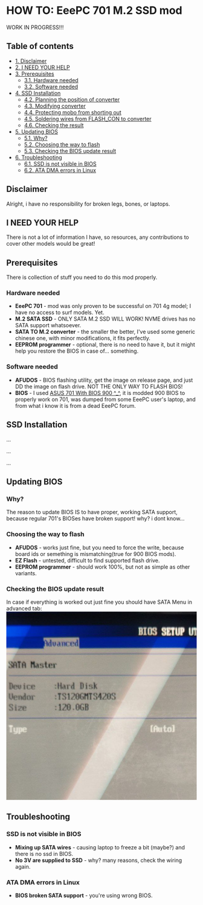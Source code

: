 # HOW TO: EeePC 701 M.2 SSD mod
WORK IN PROGRESS!!!

## Table of contents

- [1. Disclaimer](#dislaimer)
- [2. I NEED YOUR HELP](#i-need-your-help)
- [3. Prerequisites](#prerequisites)
  - [3.1. Hardware needed](#hardware-needed)
  - [3.2. Software needed](#software-needed)
- [4. SSD Installation](#ssd-installation)
  - [4.2. Planning the position of converter](#)
  - [4.3. Modifying converter](#)
  - [4.4. Protecting mobo from shorting out](#)
  - [4.5. Soldering wires from FLASH_CON to converter](#)
  - [4.6. Checking the result](#)
- [5. Updating BIOS](#updating-bios)
  - [5.1. Why?](#why?)
  - [5.2. Choosing the way to flash](#choosing-the-way-to-flash)
  - [5.3. Checking the BIOS update result](#checking-the-BIOS-update-result)
- [6. Troubleshooting](#troubleshooting)
  - [6.1. SSD is not visible in BIOS](#ssd-is-not-visible-in-bios)
  - [6.2. ATA DMA errors in Linux](#)

## Disclaimer
Alright, i have no responsibility for broken legs, bones, or laptops.

## I NEED YOUR HELP
There is not a lot of information I have, so resources, any contributions to cover other models would be great!

## Prerequisites
There is collection of stuff you need to do this mod properly.

### Hardware needed

- __EeePC 701__ - mod was only proven to be successful on 701 4g model; I have no access to surf models. Yet.
- __M.2 SATA SSD__ - ONLY SATA M.2 SSD WILL WORK! NVME drives has no SATA support whatsoever.
- __SATA TO M.2 converter__ - the smaller the better, I've used some generic chinese one, with minor modifications, it fits perfectly.
- __EEPROM programmer__ - optional, there is no need to have it, but it might help you restore the BIOS in case of... something.

### Software needed

- __AFUDOS__ - BIOS flashing utility, get the image on release page, and just DD the image on flash drive. NOT THE ONLY WAY TO FLASH BIOS! <!-- TODO: more ways to flash -->
- __BIOS__ - I used [ASUS 701 With BIOS 900 ^_^](https://archive.org/details/bios_20230906), it is modded 900 BIOS to properly work on 701, was dumped from some EeePC user's laptop, and from what i know it is from a dead EeePC forum.

## SSD Installation
<!-- TODO: installation proccess -->
...

...

...

## Updating BIOS

### Why?

The reason to update BIOS IS to have proper, working SATA support, because regular 701's BIOSes have broken support! why? i dont know... 

### Choosing the way to flash

- __AFUDOS__ - works just fine, but you need to force the write, because board ids or semething is mismatching(true for 900 BIOS mods).
- __EZ Flash__ - untested, difficult to find supported flash drive.
- __EEPROM programmer__ - should work 100%, but not as simple as other variants.

### Checking the BIOS update result

In case if everything is worked out just fine you should have SATA Menu in advanced tab:
![SATA menu](images/sata-menu.png "SATA Menu")

## Troubleshooting

### SSD is not visible in BIOS

- __Mixing up SATA wires__ - causing laptop to freeze a bit (maybe?) and there is no ssd in BIOS.
- __No 3V are supplied to SSD__ - why? many reasons, check the wiring again.

### ATA DMA errors in Linux

- __BIOS broken SATA support__ - you're using wrong BIOS.